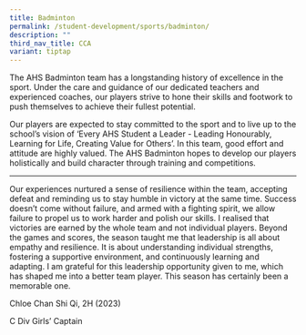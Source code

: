 ```yaml
---
title: Badminton
permalink: /student-development/sports/badminton/
description: ""
third_nav_title: CCA
variant: tiptap
---
```

<p>The AHS Badminton team has a longstanding history of excellence in the sport. Under the care and guidance of our dedicated teachers and experienced coaches, our players strive to hone their skills and footwork to push themselves to achieve their fullest potential.</p><p>Our players are expected to stay committed to the sport and to live up to the school’s vision of ‘Every AHS Student a Leader - Leading Honourably, Learning for Life, Creating Value for Others’. In this team, good effort and attitude are highly valued. The AHS Badminton hopes to develop our players holistically and build character through training and competitions. </p><hr><p>Our experiences nurtured a sense of resilience within the team, accepting defeat and reminding us to stay humble in victory at the same time. Success doesn’t come without failure, and armed with a fighting spirit, we allow failure to propel us to work harder and polish our skills. I realised that victories are earned by the whole team and not individual players. Beyond the games and scores, the season taught me that leadership is all about empathy and resilience. It is about understanding individual strengths, fostering a supportive environment, and continuously learning and adapting. I am grateful for this leadership opportunity given to me, which has shaped me into a better team player. This season has certainly been a memorable one.</p><p>Chloe Chan Shi Qi, 2H (2023)</p><p>C Div Girls’ Captain</p><p></p><p></p>